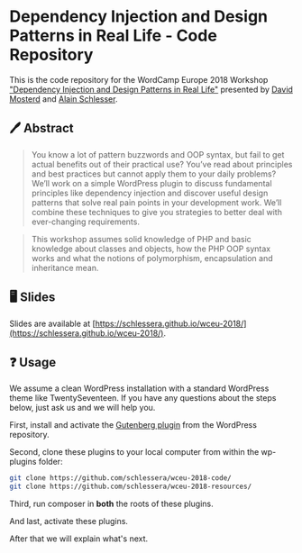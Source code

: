 # Dependency Injection and Design Patterns in Real Life - Code Repository

This is the code repository for the WordCamp Europe 2018 Workshop ["Dependency Injection and Design Patterns in Real Life"](https://2018.europe.wordcamp.org/session/dependency-injection-and-design-patterns-in-real-life/) presented by [David Mosterd](https://twitter.com/davidmosterd) and [Alain Schlesser](https://twitter.com/schlessera).

## 🖊 Abstract

> You know a lot of pattern buzzwords and OOP syntax, but fail to get actual benefits out of their practical use? You’ve read about principles and best practices but cannot apply them to your daily problems? We’ll work on a simple WordPress plugin to discuss fundamental principles like dependency injection and discover useful design patterns that solve real pain points in your development work. We’ll combine these techniques to give you strategies to better deal with ever-changing requirements.

> This workshop assumes solid knowledge of PHP and basic knowledge about classes and objects, how the PHP OOP syntax works and what the notions of polymorphism, encapsulation and inheritance mean.

## 🖥 Slides

Slides are available at [https://schlessera.github.io/wceu-2018/](https://schlessera.github.io/wceu-2018/).

## ❓ Usage

We assume a clean WordPress installation with a standard WordPress theme like TwentySeventeen.
If you have any questions about the steps below, just ask us and we will help you.

First, install and activate the [Gutenberg plugin](https://wordpress.org/plugins/gutenberg/) from the WordPress repository.

Second, clone these plugins to your local computer from within the wp-plugins folder:

```bash
git clone https://github.com/schlessera/wceu-2018-code/
git clone https://github.com/schlessera/wceu-2018-resources/
```

Third, run composer in **both** the roots of these plugins.

And last, activate these plugins.

After that we will explain what's next.